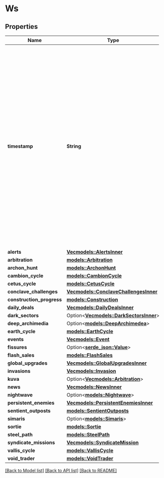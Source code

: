 # Ws

## Properties

Name | Type | Description | Notes
------------ | ------------- | ------------- | -------------
**timestamp** | **String** | A timestamp in ISO 8601 format (YYYY-MM-DDTHH:MM:SSZ) representing a specific point in time. This format is commonly used in APIs to ensure consistent date and time representation. The timestamp is in UTC (Coordinated Universal Time) and does not include any timezone offset. It is used to represent events, deadlines, or any time-related information in a standardized way. Example: \"2023-10-01T12:00:00Z\" represents October 1, 2023, at 12:00 PM UTC.  | 
**alerts** | [**Vec<models::AlertsInner>**](alerts_inner.md) |  | 
**arbitration** | [**models::Arbitration**](arbitration.md) |  | 
**archon_hunt** | [**models::ArchonHunt**](archonHunt.md) |  | 
**cambion_cycle** | [**models::CambionCycle**](cambionCycle.md) |  | 
**cetus_cycle** | [**models::CetusCycle**](cetusCycle.md) |  | 
**conclave_challenges** | [**Vec<models::ConclaveChallengesInner>**](conclaveChallenges_inner.md) |  | 
**construction_progress** | [**models::Construction**](construction.md) |  | 
**daily_deals** | [**Vec<models::DailyDealsInner>**](dailyDeals_inner.md) |  | 
**dark_sectors** | Option<[**Vec<models::DarkSectorsInner>**](darkSectors_inner.md)> |  | [optional]
**deep_archimedia** | Option<[**models::DeepArchimedea**](deepArchimedea.md)> |  | [optional]
**earth_cycle** | [**models::EarthCycle**](earthCycle.md) |  | 
**events** | [**Vec<models::Event>**](event.md) |  | 
**fissures** | Option<[**serde_json::Value**](.md)> |  | 
**flash_sales** | [**models::FlashSales**](flashSales.md) |  | 
**global_upgrades** | [**Vec<models::GlobalUpgradesInner>**](globalUpgrades_inner.md) |  | 
**invasions** | [**Vec<models::Invasion>**](invasion.md) |  | 
**kuva** | Option<[**Vec<models::Arbitration>**](arbitration.md)> |  | [optional]
**news** | [**Vec<models::NewsInner>**](news_inner.md) |  | 
**nightwave** | Option<[**models::Nightwave**](nightwave.md)> |  | [optional]
**persistent_enemies** | [**Vec<models::PersistentEnemiesInner>**](persistentEnemies_inner.md) |  | 
**sentient_outposts** | [**models::SentientOutposts**](sentientOutposts.md) |  | 
**simaris** | Option<[**models::Simaris**](simaris.md)> |  | [optional]
**sortie** | [**models::Sortie**](sortie.md) |  | 
**steel_path** | [**models::SteelPath**](steelPath.md) |  | 
**syndicate_missions** | [**Vec<models::SyndicateMission>**](syndicateMission.md) |  | 
**vallis_cycle** | [**models::VallisCycle**](vallisCycle.md) |  | 
**void_trader** | [**models::VoidTrader**](voidTrader.md) |  | 

[[Back to Model list]](../README.md#documentation-for-models) [[Back to API list]](../README.md#documentation-for-api-endpoints) [[Back to README]](../README.md)


